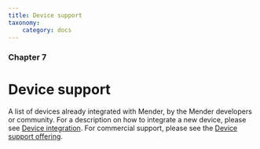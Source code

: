 ```yaml
---
title: Device support
taxonomy:
    category: docs
---
```


### Chapter 7

# Device support

A list of devices already integrated with Mender, by the Mender developers or community.
For a description on how to integrate a new device, please see [Device integration](../devices).
For commercial support, please see the [Device support offering](https://mender.io/product/board-support?target=_blank).
